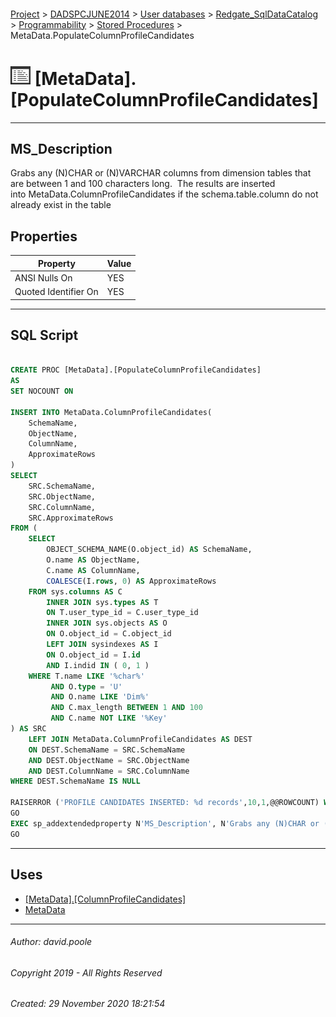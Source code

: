 #### 

[Project](../../../../../readme.md) > [DADSPCJUNE2014](../../../../readme.md) > [User databases](../../../readme.md) > [Redgate_SqlDataCatalog](../../readme.md) > [Programmability](../readme.md) > [Stored Procedures](Stored_Procedures.md) > MetaData.PopulateColumnProfileCandidates

# ![Stored Procedures](../../../../../Images/StoredProcedure32.png) [MetaData].[PopulateColumnProfileCandidates]

---

## <a name="#description"></a>MS_Description

Grabs any (N)CHAR or (N)VARCHAR columns from dimension tables that are between 1 and 100 characters long.  The results are inserted into MetaData.ColumnProfileCandidates if the schema.table.column do not already exist in the table

## <a name="#properties"></a>Properties

| Property | Value |
|---|---|
| ANSI Nulls On | YES |
| Quoted Identifier On | YES |


---

## <a name="#sqlscript"></a>SQL Script

```sql

CREATE PROC [MetaData].[PopulateColumnProfileCandidates]
AS
SET NOCOUNT ON

INSERT INTO MetaData.ColumnProfileCandidates(
    SchemaName,
    ObjectName,
    ColumnName,
    ApproximateRows
)
SELECT 
    SRC.SchemaName,
    SRC.ObjectName,
    SRC.ColumnName,
    SRC.ApproximateRows
FROM (
    SELECT 
        OBJECT_SCHEMA_NAME(O.object_id) AS SchemaName,
        O.name AS ObjectName,
        C.name AS ColumnName,
        COALESCE(I.rows, 0) AS ApproximateRows
    FROM sys.columns AS C
        INNER JOIN sys.types AS T
        ON T.user_type_id = C.user_type_id
        INNER JOIN sys.objects AS O
        ON O.object_id = C.object_id
        LEFT JOIN sysindexes AS I
        ON O.object_id = I.id
        AND I.indid IN ( 0, 1 )
    WHERE T.name LIKE '%char%'
         AND O.type = 'U'
         AND O.name LIKE 'Dim%'
         AND C.max_length BETWEEN 1 AND 100
         AND C.name NOT LIKE '%Key'
) AS SRC
    LEFT JOIN MetaData.ColumnProfileCandidates AS DEST
    ON DEST.SchemaName = SRC.SchemaName
    AND DEST.ObjectName = SRC.ObjectName
    AND DEST.ColumnName = SRC.ColumnName
WHERE DEST.SchemaName IS NULL

RAISERROR ('PROFILE CANDIDATES INSERTED: %d records',10,1,@@ROWCOUNT) WITH NOWAIT;
GO
EXEC sp_addextendedproperty N'MS_Description', N'Grabs any (N)CHAR or (N)VARCHAR columns from dimension tables that are between 1 and 100 characters long.  The results are inserted into MetaData.ColumnProfileCandidates if the schema.table.column do not already exist in the table', 'SCHEMA', N'MetaData', 'PROCEDURE', N'PopulateColumnProfileCandidates', NULL, NULL
GO

```


---

## <a name="#uses"></a>Uses

* [[MetaData].[ColumnProfileCandidates]](../../Tables/ColumnProfileCandidates.md)
* [MetaData](../../Security/Schemas/MetaData.md)


---

###### Author:  david.poole

###### Copyright 2019 - All Rights Reserved

###### Created: 29 November 2020 18:21:54

